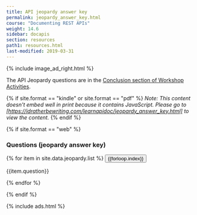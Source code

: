 ```yaml
---
title: API jeopardy answer key
permalink: jeopardy_answer_key.html
course: "Documenting REST APIs"
weight: 14.6
sidebar: docapis
section: resources
path1: resources.html
last-modified: 2019-03-31
---
```


{% include image_ad_right.html %}

The API Jeopardy questions are in the [Conclusion section of Workshop Activities](workshop.html#conclusion).

{% if site.format == "kindle" or site.format == "pdf" %}
*Note: This content doesn't embed well in print because it contains JavaScript. Please go to [https://idratherbewriting.com/learnapidoc/jeopardy_answer_key.html] to view the content.*
{% endif %}

{% if site.format == "web" %}

### Questions (jeopardy answer key)

{% for item in site.data.jeopardy.list %}
<button type="button" class="btn btn-danger" data-toggle="collapse" data-target="#q{{forloop.index}}">{{forloop.index}}</button>

<div id="q{{forloop.index}}" class="collapse">
<p>{{item.question}}</p>
</div>
{% endfor %}

{% endif %}

{% include ads.html %}
